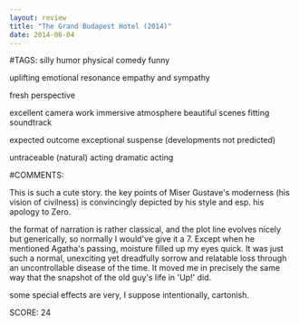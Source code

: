 ```yaml
---
layout: review
title: "The Grand Budapest Hotel (2014)"
date: 2014-06-04
---
```


#TAGS:
silly humor
physical comedy
funny

uplifting
emotional resonance
empathy and sympathy

fresh perspective

excellent camera work
immersive atmosphere
beautiful scenes
fitting soundtrack

expected outcome
exceptional suspense (developments not predicted)

untraceable (natural) acting
dramatic acting

#COMMENTS:

This is such a cute story. the key points of Miser Gustave's moderness (his vision of civilness) is convincingly depicted by his style and esp. his apology to Zero.

the format of narration is rather classical, and the plot line evolves nicely but generically, so normally I would've give it a 7. Except when he mentioned Agatha's passing, moisture filled up my eyes quick. It was just such a normal, unexciting yet dreadfully sorrow and relatable loss through an uncontrollable disease of the time. It moved me in precisely the same way that the snapshot of the old guy's life in 'Up!' did.

some special effects are very, I suppose intentionally, cartonish.





SCORE:
24
